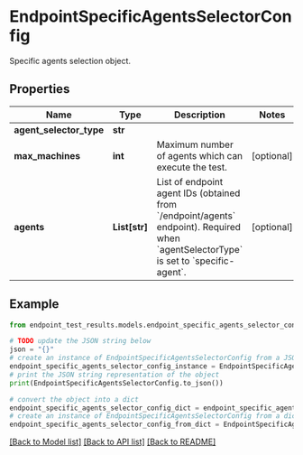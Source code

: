 # EndpointSpecificAgentsSelectorConfig

Specific agents selection object.

## Properties

Name | Type | Description | Notes
------------ | ------------- | ------------- | -------------
**agent_selector_type** | **str** |  | 
**max_machines** | **int** | Maximum number of agents which can execute the test. | [optional] 
**agents** | **List[str]** | List of endpoint agent IDs (obtained from &#x60;/endpoint/agents&#x60; endpoint). Required when &#x60;agentSelectorType&#x60; is set to &#x60;specific-agent&#x60;. | [optional] 

## Example

```python
from endpoint_test_results.models.endpoint_specific_agents_selector_config import EndpointSpecificAgentsSelectorConfig

# TODO update the JSON string below
json = "{}"
# create an instance of EndpointSpecificAgentsSelectorConfig from a JSON string
endpoint_specific_agents_selector_config_instance = EndpointSpecificAgentsSelectorConfig.from_json(json)
# print the JSON string representation of the object
print(EndpointSpecificAgentsSelectorConfig.to_json())

# convert the object into a dict
endpoint_specific_agents_selector_config_dict = endpoint_specific_agents_selector_config_instance.to_dict()
# create an instance of EndpointSpecificAgentsSelectorConfig from a dict
endpoint_specific_agents_selector_config_from_dict = EndpointSpecificAgentsSelectorConfig.from_dict(endpoint_specific_agents_selector_config_dict)
```
[[Back to Model list]](../README.md#documentation-for-models) [[Back to API list]](../README.md#documentation-for-api-endpoints) [[Back to README]](../README.md)


